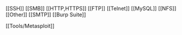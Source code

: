 [[SSH]]
[[SMB]]
[[HTTP,HTTPS]]
[[FTP]]
[[Telnet]]
[[MySQL]]
[[NFS]]
[[Other]]
[[SMTP]]
[[Burp Suite]]

[[Tools/Metasploit]]